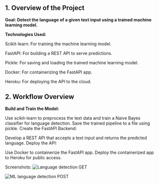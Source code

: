 ## 1. Overview of the Project
**Goal: Detect the language of a given text input using a trained machine learning model.**

**Technologies Used:**

Scikit-learn: For training the machine learning model.

FastAPI: For building a REST API to serve predictions.

Pickle: For saving and loading the trained machine learning model.

Docker: For containerizing the FastAPI app.

Heroku: For deploying the API to the cloud.


## 2. Workflow Overview
**Build and Train the Model:**

Use scikit-learn to preprocess the text data and train a Naive Bayes classifier for language detection.
Save the trained pipeline to a file using pickle.
Create the FastAPI Backend:

Develop a REST API that accepts a text input and returns the predicted language.
Deploy the API:

Use Docker to containerize the FastAPI app.
Deploy the containerized app to Heroku for public access.


Screenshots:
![Language detection GET](https://github.com/user-attachments/assets/9a33ddcd-0053-4a11-b846-8073e14c0e79)

![ML language detection POST](https://github.com/user-attachments/assets/f4c59901-a0d9-4714-8073-2dac53df93fc)



